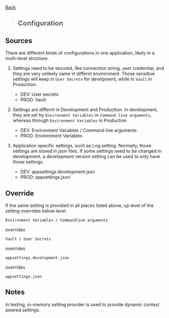 [Back](../docs/backend/dotnet-backend.md)

> ## Configuration 

## Sources

There are different kinds of configurations in one application, likely in a multi-level structure.


1. Settings need to be secured, like connection string, user credential, and they are very unlikely same in differnt environment. Those sensitive settings will keep in `User Secrets` for develpment, while in `Vault` in Production.  
	* DEV:  User secrets  
	* PROD: Vault
	
2. Settings are differnt in Development and Production. In development, they are set by `Environment Variables` or `Command line arguments`, whereas through `Environment Variables` in Production
	* DEV:  Environment Variables / Command line arguments
	* PROD: Environment Variables

3. Application specific settings, such as Log setting. Normally, those settings are stored in json files. If some settings need to be changed in development, a development version setting can be used to only have those settings.  
	* DEV:  appsettings.development.json
	* PROD: appsettings.json`


## Override

If the same setting is provided in all places listed above, up level of the setting overrides below level.

`Environment Variables / Commandline arguments` 

overrides 

`Vault / User Secrets` 

overrides

`appsettings.development.json`

overrides

`appsettings.json`

## Notes

In testing, in-memory setting provider is used to provide dynamic context awared settings. 